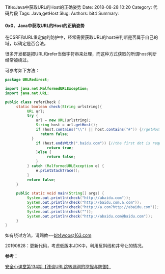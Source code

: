 Title:Java中获取URL的Host的正确姿势
Date: 2018-08-28 10:20
Category: 代码片段
Tags: Java,getHost
Slug: 
Authors: bit4
Summary: 

#### 0x0、Java中获取URL的Host的正确姿势

在CSRF和URL重定向的防护中，经常需要获取URL的host来判断是否属于自己的域，以确定是否合法。

很多开发都是把URL和refer当做字符串来处理，而这种方式获取的所谓host判断经常被绕过。

可参考如下方法：

```java
package URLRedirect;

import java.net.MalformedURLException;
import java.net.URL;

public class referCheck {
     static boolean check(String urlstring){
          URL url;
          try {
              url = new URL(urlstring);
              String host = url.getHost();
              if (host.contains("\\") || host.contains("#")) {//getHost()方法可以被反斜线绕过，即returnUrl=http://www.evil.com\www.aaa.com会被代码认为是将要跳转到.aaa.com，而实际在浏览器中反斜线被纠正为正斜线，跳转到www.evil.com/www.aaa.com，最终还是跳到www.evil.com的服务器
				return false;
			}
              if (host.endsWith(".baidu.com")) {//the first dot is required!!!
                   return true;
              }else {
                   return false;
              }
          } catch (MalformedURLException e) {
              e.printStackTrace();
          }
          return false;
     }
     
     public static void main(String[] args) {
          System.out.println(check("http://abaidu.com"));
          System.out.println(check("http://baidu.com.a.com"));
          System.out.println(check("http://a.com?http://abaidu.com"));
          System.out.println(check(""));
          System.out.println(check("http://abaidu.com@baidu.com"));
     }
}
```

如有绕过方法，请赐教~~bit4woo@163.com

20190828：更新代码，考虑低版本JDK中，利用反斜线和井号让的情况。



**参考：**

[安全小课堂第134期【浅谈URL跳转漏洞的挖掘与防御】](https://mp.weixin.qq.com/s?__biz=MjM5OTk2MTMxOQ==&mid=2727830135&idx=1&sn=7ede1010da3e21e54ce5a4b34230037f&chksm=8050b5ffb7273ce90382d168ca773310a93ec85413c92c2956c2870762924e9bc9ab3b7ef365&scene=27#wechat_redirect)